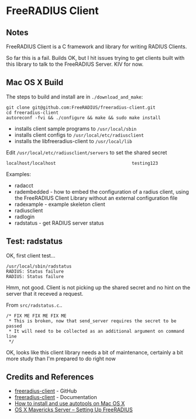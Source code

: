 # FreeRADIUS Client

## Notes

FreeRADIUS Client is a C framework and library for writing RADIUS Clients.

So far this is a fail. Builds OK, but I hit issues trying to get clients built with this library to talk to
the FreeRADIUS Server. KIV for now.


## Mac OS X Build

The steps to build and install are in `./download_and_make`:

    git clone git@github.com:FreeRADIUS/freeradius-client.git
    cd freeradius-client
    autoreconf -fvi && ./configure && make && sudo make install


* installs client sample programs to `/usr/local/sbin`
* installs client configs to `/usr/local/etc/radiusclient`
* installs the libfreeradius-client to `/usr/local/lib`

Edit `/usr/local/etc/radiusclient/servers` to set the shared secret

    localhost/localhost                             testing123


Examples:
* radacct
* radembedded - how to embed the configuration of a radius client, using the FreeRADIUS Client Library without an external configuration file
* radexample - example skeleton client
* radiusclient
* radlogin
* radstatus - get RADIUS server status

## Test: radstatus

OK, first client test...

```
/usr/local/sbin/radstatus
RADIUS: Status failure
RADIUS: Status failure
```

Hmm, not good. Client is not picking up the shared secret and no hint on the server that it receved a request.

From `src/radstatus.c`..
```
/* FIX ME FIX ME FIX ME
 * This is broken, now that send_server requires the secret to be passed
 * It will need to be collected as an additional argument on command line
 */
```

OK, looks like this client library needs a bit of maintenance, certainly a bit more study than I'm prepared to do right now


## Credits and References
* [freeradius-client](https://github.com/FreeRADIUS/freeradius-client) - GitHub
* [freeradius-client](http://wiki.freeradius.org/project/Radiusclient) - Documentation
* [How to install and use autotools on Mac OS X](https://paolozaino.wordpress.com/2015/05/05/how-to-install-and-use-autotools-on-mac-os-x/comment-page-1/)
* [OS X Mavericks Server – Setting Up FreeRADIUS](https://www.yesdevnull.net/2013/10/os-x-mavericks-server-setting-up-freeradius/)
